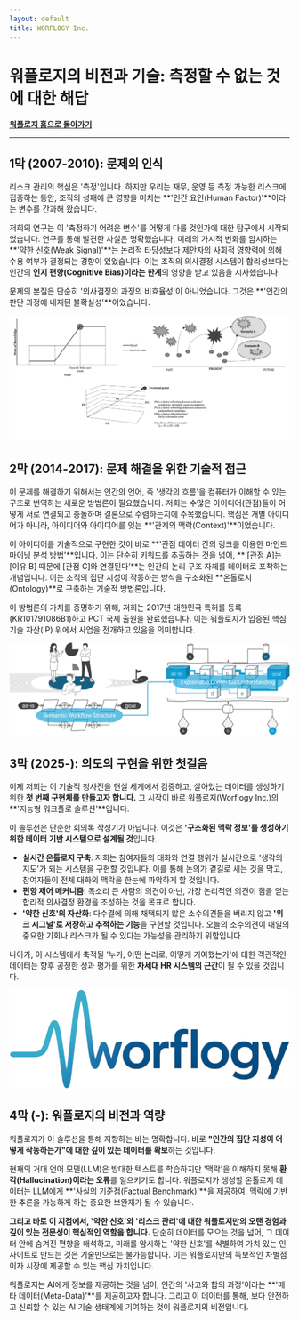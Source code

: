 ```yaml
---
layout: default
title: WORFLOGY Inc.
---
```


# 워플로지의 비전과 기술: 측정할 수 없는 것에 대한 해답

[**워플로지 홈으로 돌아가기**](https://worflogy.com)

---

## 1막 (2007-2010): 문제의 인식

리스크 관리의 핵심은 '측정'입니다. 하지만 우리는 재무, 운영 등 측정 가능한 리스크에 집중하는 동안, 조직의 성패에 큰 영향을 미치는 **'인간 요인(Human Factor)'**이라는 변수를 간과해 왔습니다.

저희의 연구는 이 '측정하기 어려운 변수'를 어떻게 다룰 것인가에 대한 탐구에서 시작되었습니다. 연구를 통해 발견한 사실은 명확했습니다. 미래의 가시적 변화를 암시하는 **'약한 신호(Weak Signal)'**는 논리적 타당성보다 제안자의 사회적 영향력에 의해 수용 여부가 결정되는 경향이 있었습니다. 이는 조직의 의사결정 시스템이 합리성보다는 인간의 **인지 편향(Cognitive Bias)이라는 한계**의 영향을 받고 있음을 시사했습니다.

문제의 본질은 단순히 '의사결정의 과정의 비효율성'이 아니었습니다. 그것은 **'인간의 판단 과정에 내재된 불확실성'**이었습니다.

![불확실성의 연구](research_uncertainty.png)

## 2막 (2014-2017): 문제 해결을 위한 기술적 접근

이 문제를 해결하기 위해서는 인간의 언어, 즉 '생각의 흐름'을 컴퓨터가 이해할 수 있는 구조로 번역하는 새로운 방법론이 필요했습니다. 저희는 수많은 아이디어(관점)들이 어떻게 서로 연결되고 충돌하며 결론으로 수렴하는지에 주목했습니다. 핵심은 개별 아이디어가 아니라, 아이디어와 아이디어를 잇는 **'관계의 맥락(Context)'**이었습니다.

이 아이디어를 기술적으로 구현한 것이 바로 **'관점 데이터 간의 링크를 이용한 마인드 마이닝 분석 방법'**입니다. 이는 단순히 키워드를 추출하는 것을 넘어, **‘[관점 A]는 [이유 B] 때문에 [관점 C]와 연결된다’**는 인간의 논리 구조 자체를 데이터로 포착하는 개념입니다. 이는 조직의 집단 지성이 작동하는 방식을 구조화된 **온톨로지(Ontology)**로 구축하는 기술적 방법론입니다.

이 방법론의 가치를 증명하기 위해, 저희는 2017년 대한민국 특허를 등록(KR101791086B1)하고 PCT 국제 출원을 완료했습니다. 이는 워플로지가 입증된 핵심 기술 자산(IP) 위에서 사업을 전개하고 있음을 의미합니다.

![보유 IP: KR101791086B1](tech_a_part.png)

## 3막 (2025-): 의도의 구현을 위한 첫걸음

이제 저희는 이 기술적 청사진을 현실 세계에서 검증하고, 살아있는 데이터를 생성하기 위한 **첫 번째 구현체를 만들고자 합니다.** 그 시작이 바로 워플로지(Worflogy Inc.)의 **'지능형 워크플로 솔루션'**입니다.

이 솔루션은 단순한 회의록 작성기가 아닙니다. 이것은 **'구조화된 맥락 정보'를 생성하기 위한 데이터 기반 시스템으로 설계될 것**입니다.

- **실시간 온톨로지 구축**: 저희는 참여자들의 대화와 연결 행위가 실시간으로 '생각의 지도'가 되는 시스템을 구현할 것입니다. 이를 통해 논의가 곁길로 새는 것을 막고, 참여자들이 전체 대화의 맥락을 한눈에 파악하게 할 것입니다.
- **편향 제어 메커니즘**: 목소리 큰 사람의 의견이 아닌, 가장 논리적인 의견이 힘을 얻는 합리적 의사결정 환경을 조성하는 것을 목표로 합니다.
- **'약한 신호'의 자산화**: 다수결에 의해 채택되지 않은 소수의견들을 버리지 않고 **'위크 시그널'로 저장하고 추적하는 기능**을 구현할 것입니다. 오늘의 소수의견이 내일의 중요한 기회나 리스크가 될 수 있다는 가능성을 관리하기 위함입니다.

나아가, 이 시스템에서 축적될 '누가, 어떤 논리로, 어떻게 기여했는가'에 대한 객관적인 데이터는 향후 공정한 성과 평가를 위한 **차세대 HR 시스템의 근간**이 될 수 있을 것입니다.

![주식회사 워플로지 설립](worflogy_logo.svg)

## 4막 (-): 워플로지의 비전과 역량

워플로지가 이 솔루션을 통해 지향하는 바는 명확합니다. 바로 **"인간의 집단 지성이 어떻게 작동하는가"에 대한 깊이 있는 데이터를 확보**하는 것입니다.

현재의 거대 언어 모델(LLM)은 방대한 텍스트를 학습하지만 '맥락'을 이해하지 못해 **환각(Hallucination)이라는 오류**를 일으키기도 합니다. 워플로지가 생성할 온톨로지 데이터는 LLM에게 **'사실의 기준점(Factual Benchmark)'**을 제공하여, 맥락에 기반한 추론을 가능하게 하는 중요한 보완재가 될 수 있습니다.

**그리고 바로 이 지점에서, '약한 신호'와 '리스크 관리'에 대한 워플로지만의 오랜 경험과 깊이 있는 전문성이 핵심적인 역할을 합니다.** 단순히 데이터를 모으는 것을 넘어, 그 데이터 안에 숨겨진 편향을 해석하고, 미래를 암시하는 '약한 신호'를 식별하여 가치 있는 인사이트로 만드는 것은 기술만으로는 불가능합니다. 이는 워플로지만의 독보적인 차별점이자 시장에 제공할 수 있는 핵심 가치입니다.

워플로지는 AI에게 정보를 제공하는 것을 넘어, 인간의 '사고와 합의 과정'이라는 **'메타 데이터(Meta-Data)'**를 제공하고자 합니다. 그리고 이 데이터를 통해, 보다 안전하고 신뢰할 수 있는 AI 기술 생태계에 기여하는 것이 워플로지의 비전입니다.
